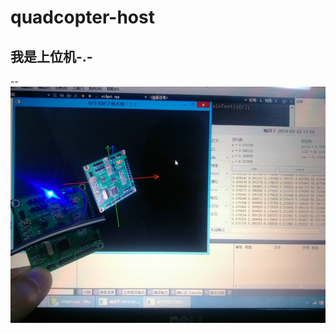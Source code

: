 quadcopter-host
===============
我是上位机-.-
--

--
![image](https://github.com/Our-Fly/quadcopter-host/raw/master/IMG_20140222_113035.jpg "image")
